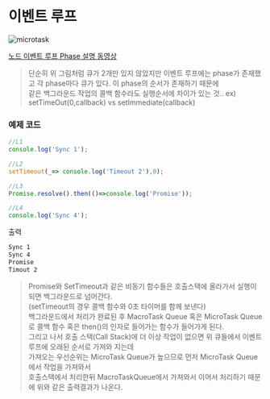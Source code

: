 # 이벤트 루프

![microtask](https://user-images.githubusercontent.com/22045187/133376741-c67f5aef-a8ef-4103-ae08-8eb0a57ed127.gif)


[노드 이벤트 루프 Phase 설명 동영상](https://www.youtube.com/watch?v=6YgsqXlUoTM)
> 단순히 위 그림처럼 큐가 2개만 있지 않았지만 이벤트 루프에는 phase가 존재했고 각 phase마다 큐가 있다. 이 phase의 순서가 존재하기 때문에  
> 같은 백그라운드 작업의 콜백 함수라도 실행순서에 차이가 있는 것.. ex) setTimeOut(0,callback) vs setImmediate(callback)
### 예제 코드

```js
//L1
console.log('Sync 1');

//L2
setTimeout(_=> console.log('Timeout 2'),0);

//L3
Promise.resolve().then(()=>console.log('Promise'));

//L4
console.log('Sync 4');

```

출력
```bash
Sync 1
Sync 4
Promise
Timout 2
```

> Promise와 SetTimeout과 같은 비동기 함수들은 호출스택에 올라가서 실행이 되면 백그라운드로 넘어간다.   
(setTimeout의 경우 콜백 함수와 0초 타이머를 함께 보낸다)  
백그라운드에서 처리가 완료된 후 MacroTask Queue 혹은 MicroTask Queue로 콜백 함수 혹은 then()의 인자로 들어가는 함수가 들어가게 된다.  
그리고 나서 호출 스택(Call Stack)에 더 이상 작업이 없으면 위 큐들에서 이벤트 루프에 오래된 순서로 가져와 지는데  
가져오는 우선순위는 MicroTask Queue가 높으므로 먼저 MicroTask Queue에서 작업을 가져와서  
호출스택에서 처리한뒤 MacroTaskQueue에서 가져와서 이어서 처리하기 때문에 위와 같은 출력결과가 나온다.  
